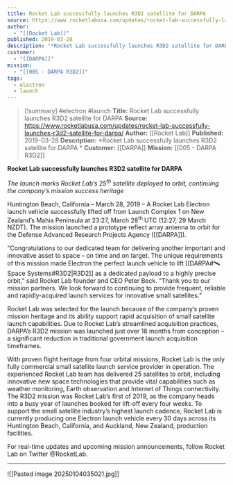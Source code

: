 ```yaml
---
title: Rocket Lab successfully launches R3D2 satellite for DARPA
source: https://www.rocketlabusa.com/updates/rocket-lab-successfully-launches-r3d2-satellite-for-darpa/
author:
  - "[[Rocket Lab]]"
published: 2019-03-28
description: "*Rocket Lab successfully launches R3D2 satellite for DARPA *"
customer:
  - "[[DARPA]]"
mission:
  - "[[005 - DARPA R3D2]]"
tags:
  - electron
  - launch
---
```

>[!summary]
#electron #launch
**Title:** Rocket Lab successfully launches R3D2 satellite for DARPA
**Source:** https://www.rocketlabusa.com/updates/rocket-lab-successfully-launches-r3d2-satellite-for-darpa/
**Author:** [[Rocket Lab]]
**Published:** 2019-03-28
**Description:** *Rocket Lab successfully launches R3D2 satellite for DARPA *
**Customer:** [[DARPA]]
**Mission:** [[005 - DARPA R3D2]]

**Rocket Lab successfully launches R3D2 satellite for DARPA** 

*The launch marks Rocket Lab’s 25<sup>th</sup> satellite deployed to orbit, continuing the company’s mission success heritage*

Huntington Beach, California – March 28, 2019 – A Rocket Lab Electron launch vehicle successfully lifted off from Launch Complex 1 on New Zealand’s Mahia Peninsula at 23:27, March 28<sup>th </sup> UTC (12:27, 29 March NZDT). The mission launched a prototype reflect array antenna to orbit for the Defense Advanced Research Projects Agency ([[DARPA]]).  

“Congratulations to our dedicated team for delivering another important and innovative asset to space – on time and on target. The unique requirements of this mission made Electron the perfect launch vehicle to lift [[DARPA#🛰️ Space Systems#R3D2|R3D2]] as a dedicated payload to a highly precise orbit,” said Rocket Lab founder and CEO Peter Beck. “Thank you to our mission partners. We look forward to continuing to provide frequent, reliable and rapidly-acquired launch services for innovative small satellites.”

Rocket Lab was selected for the launch because of the company’s proven mission heritage and its ability support rapid acquisition of small satellite launch capabilities. Due to Rocket Lab’s streamlined acquisition practices, DARPA’s R3D2 mission was launched just over 18 months from conception – a significant reduction in traditional government launch acquisition timeframes.

With proven flight heritage from four orbital missions, Rocket Lab is the only fully commercial small satellite launch service provider in operation. The experienced Rocket Lab team has delivered 25 satellites to orbit, including innovative new space technologies that provide vital capabilities such as weather monitoring, Earth observation and Internet of Things connectivity. The R3D2 mission was Rocket Lab’s first of 2019, as the company heads into a busy year of launches booked for lift-off every four weeks. To support the small satellite industry’s highest launch cadence, Rocket Lab is currently producing one Electron launch vehicle every 30 days across its Huntington Beach, California, and Auckland, New Zealand, production facilities.

For real-time updates and upcoming mission announcements, follow Rocket Lab on Twitter @RocketLab.

---

![[Pasted image 20250104035021.jpg]]